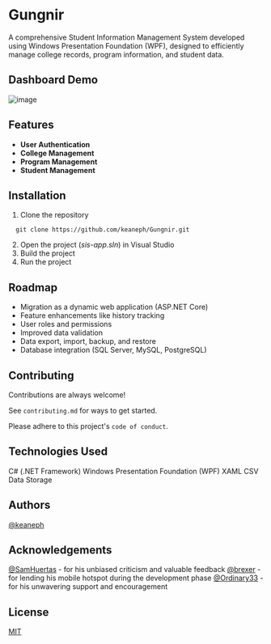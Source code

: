 # Gungnir

A comprehensive Student Information Management System developed using Windows Presentation Foundation (WPF), designed to 
efficiently manage college records, program information, and student data.


## Dashboard Demo

![image](https://github.com/user-attachments/assets/136fb263-1e1a-4737-922c-5fbb10c54b23)


## Features

- **User Authentication**
- **College Management**
- **Program Management**
- **Student Management**

## Installation

1. Clone the repository

```
  git clone https://github.com/keaneph/Gungnir.git
```

2. Open the project (*sis-app.sln*) in Visual Studio
3. Build the project
4. Run the project


## Roadmap

- Migration as a dynamic web application (ASP.NET Core)
- Feature enhancements like history tracking
- User roles and permissions
- Improved data validation
- Data export, import, backup, and restore
- Database integration (SQL Server, MySQL, PostgreSQL)


## Contributing

Contributions are always welcome!

See `contributing.md` for ways to get started.

Please adhere to this project's `code of conduct`.


## Technologies Used
C# (.NET Framework)
Windows Presentation Foundation (WPF)
XAML
CSV Data Storage


## Authors
[@keaneph](https://github.com/keaneph)

## Acknowledgements
[@SamHuertas](https://github.com/SamHuertas) - for his unbiased criticism and valuable feedback
[@brexer](https://github.com/brexer) - for lending his mobile hotspot during the development phase
[@Ordinary33](https://github.com/Ordinary33) - for his unwavering support and encouragement

## License
[MIT](https://github.com/keaneph/Gungnir/blob/master/LICENSE)

